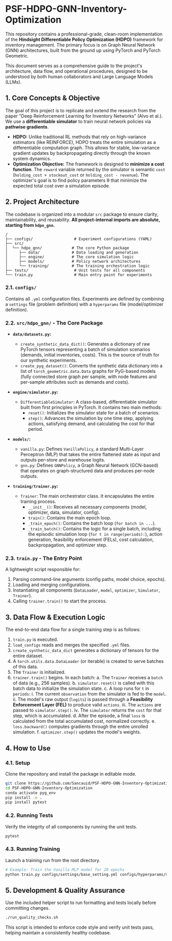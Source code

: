 # PSF-HDPO-GNN-Inventory-Optimization

This repository contains a professional-grade, clean-room implementation of the **Hindsight Differentiable Policy Optimization (HDPO)** framework for inventory management. The primary focus is on Graph Neural Network (GNN) architectures, built from the ground up using PyTorch and PyTorch Geometric.

This document serves as a comprehensive guide to the project's architecture, data flow, and operational procedures, designed to be understood by both human collaborators and Large Language Models (LLMs).

## 1. Core Concepts & Objective

The goal of this project is to replicate and extend the research from the paper "Deep Reinforcement Learning for Inventory Networks" (Alvo et al.). We use a **differentiable simulator** to train neural network policies via **pathwise gradients**.

- **HDPO:** Unlike traditional RL methods that rely on high-variance estimators (like REINFORCE), HDPO treats the entire simulation as a differentiable computation graph. This allows for stable, low-variance gradient updates by backpropagating directly through the known system dynamics.
- **Optimization Objective:** The framework is designed to **minimize a cost function**. The `reward` variable returned by the simulator is semantic `cost` (`holding_cost + stockout_cost` or `holding_cost - revenue`). The optimizer's goal is to find policy parameters θ that minimize the expected total cost over a simulation episode.

## 2. Project Architecture

The codebase is organized into a modular `src` package to ensure clarity, maintainability, and reusability. **All project-internal imports are absolute, starting from `hdpo_gnn`.**

```
/
├── configs/                  # Experiment configurations (YAML)
├── src/
│  └── hdpo_gnn/             # The core Python package
│     ├── data/              # Data loading and generation
│     ├── engine/            # The core simulation logic
│     ├── models/            # Policy network architectures
│     └── training/          # The training orchestration logic
├── tests/                    # Unit tests for all components
└── train.py                  # Main entry point for experiments
```

### 2.1. `configs/`
Contains all `.yml` configuration files. Experiments are defined by combining a `settings` file (problem definition) with a `hyperparams` file (model/optimizer definition).

### 2.2. `src/hdpo_gnn/` - The Core Package

- **`data/datasets.py`:**
  - `create_synthetic_data_dict()`: Generates a dictionary of raw PyTorch tensors representing a batch of simulation scenarios (demands, initial inventories, costs). This is the source of truth for our synthetic experiments.
  - `create_pyg_dataset()`: Converts the synthetic data dictionary into a list of `torch_geometric.data.Data` graphs for PyG-based models (fully connected store graph per sample, with node features and per-sample attributes such as demands and costs).

- **`engine/simulator.py`:**
  - `DifferentiableSimulator`: A class-based, differentiable simulator built from first principles in PyTorch. It contains two main methods:
    - `reset()`: Initializes the simulator state for a batch of scenarios.
    - `step()`: Advances the simulation by one time step, applying actions, satisfying demand, and calculating the cost for that period.

- **`models/`:**
  - `vanilla.py`: Defines `VanillaPolicy`, a standard Multi-Layer Perceptron (MLP) that takes the entire flattened state as input and outputs per-store and warehouse logits.
  - `gnn.py`: Defines `GNNPolicy`, a Graph Neural Network (GCN-based) that operates on graph-structured data and produces per-node outputs.

- **`training/trainer.py`:**
  - `Trainer`: The main orchestrator class. It encapsulates the entire training process.
    - `__init__()`: Receives all necessary components (model, optimizer, data, simulator, config).
    - `train()`: Contains the main epoch loop.
    - `_train_epoch()`: Contains the batch loop (`for batch in ...`).
    - `_train_batch()`: Contains the logic for a single batch, including the episodic simulation loop (`for t in range(periods):`), action generation, feasibility enforcement (FELs), cost calculation, backpropagation, and optimizer step.

### 2.3. `train.py` - The Entry Point

A lightweight script responsible for:
1. Parsing command-line arguments (config paths, model choice, epochs).
2. Loading and merging configurations.
3. Instantiating all components (`DataLoader`, `model`, `optimizer`, `Simulator`, `Trainer`).
4. Calling `trainer.train()` to start the process.

## 3. Data Flow & Execution Logic

The end-to-end data flow for a single training step is as follows:

1. `train.py` is executed.
2. `load_configs` reads and merges the specified `.yml` files.
3. `create_synthetic_data_dict` generates a dictionary of tensors for the entire dataset.
4. A `torch.utils.data.DataLoader` (or iterable) is created to serve batches of this data.
5. The `Trainer` is initialized.
6. `trainer.train()` begins. In each batch:
   a. The `Trainer` receives a `batch` of data (e.g., 256 samples).
   b. `simulator.reset()` is called with this batch data to initialize the simulation state.
   c. A loop runs for `t` in `periods`:
      i. The current `observation` from the simulator is fed to the `model`.
      ii. The model's raw output (`logits`) is passed through a **Feasibility Enforcement Layer (FEL)** to produce valid `actions`.
      iii. The `actions` are passed to `simulator.step()`.
      iv. The `simulator` returns the `cost` for that step, which is accumulated.
   d. After the episode, a final `loss` is calculated from the total accumulated cost, normalized correctly.
   e. `loss.backward()` computes gradients through the entire unrolled simulation.
   f. `optimizer.step()` updates the model's weights.

## 4. How to Use

### 4.1. Setup
Clone the repository and install the package in editable mode.

```bash
git clone https://github.com/Sancauid/PSF-HDPO-GNN-Inventory-Optimization.git
cd PSF-HDPO-GNN-Inventory-Optimization
conda activate pyg_env
pip install -e .
pip install pytest
```

### 4.2. Running Tests
Verify the integrity of all components by running the unit tests.

```bash
pytest
```

### 4.3. Running Training
Launch a training run from the root directory.

```bash
# Example: Train the Vanilla MLP model for 20 epochs
python train.py configs/settings/base_setting.yml configs/hyperparams/vanilla.yml --model vanilla --epochs 20
```

## 5. Development & Quality Assurance

Use the included helper script to run formatting and tests locally before committing changes.

```bash
./run_quality_checks.sh
```

This script is intended to enforce code style and verify unit tests pass, helping maintain a consistently healthy codebase.